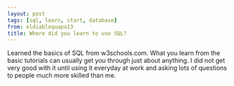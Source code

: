 ```yaml
---
layout: post
tags: [sql, learn, start, database]
from: eldiabloquapo13
title: Where did you learn to use SQL?
---
```

Learned the basics of SQL from w3schools.com. What you learn from the basic tutorials can usually get you through just about anything. I did not get very good with it until using it everyday at work and asking lots of questions to people much more skilled than me.
